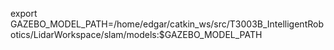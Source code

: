 export GAZEBO_MODEL_PATH=/home/edgar/catkin_ws/src/T3003B_IntelligentRobotics/LidarWorkspace/slam/models:$GAZEBO_MODEL_PATH
